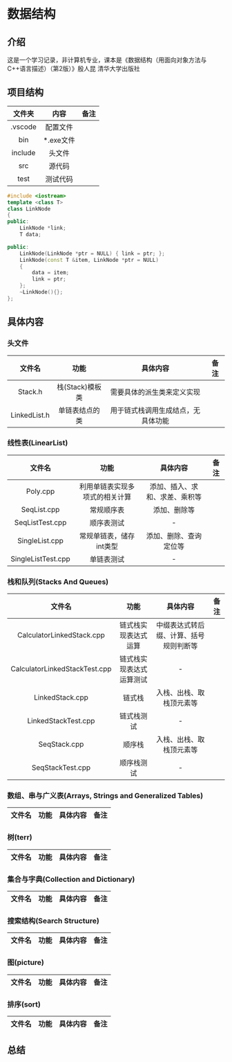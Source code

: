 # 数据结构

## 介绍

这是一个学习记录，非计算机专业，课本是《数据结构（用面向对象方法与C++语言描述）（第2版）》殷人昆 清华大学出版社

## 项目结构

|  文件夹  |  内容  | 备注 |
|:---:|:---:|:---:|
|.vscode|配置文件||
|bin|*.exe文件||
|include|头文件||
|src|源代码||
|test|测试代码||

```C++
#include <iostream>
template <class T>
class LinkNode
{
public:
    LinkNode *link;
    T data;

public:
    LinkNode(LinkNode *ptr = NULL) { link = ptr; };
    LinkNode(const T &item, LinkNode *ptr = NULL)
    {
        data = item;
        link = ptr;
    };
    ~LinkNode(){};
};
```

## 具体内容

### 头文件

|  文件名  |  功能  | 具体内容 | 备注 |
|:---:|:---:|:---:|:---:|
|Stack.h|栈(Stack)模板类|需要具体的派生类来定义实现||
|LinkedList.h|单链表结点的类|用于链式栈调用生成结点，无具体功能||

### 线性表(LinearList)

|  文件名  |  功能  | 具体内容 | 备注 |
|:---:|:---:|:---:|:---:|
|Poly.cpp|利用单链表实现多项式的相关计算|添加、插入、求和、求差、乘积等||
|SeqList.cpp|常规顺序表|添加、删除等||
|SeqListTest.cpp|顺序表测试|-||
|SingleList.cpp|常规单链表，储存int类型|添加、删除、查询定位等||
|SingleListTest.cpp|单链表测试|-||

### 栈和队列(Stacks And Queues)

|  文件名  |  功能  | 具体内容 | 备注 |
|:---:|:---:|:---:|:---:|
|CalculatorLinkedStack.cpp|链式栈实现表达式运算|中缀表达式转后缀、计算、括号规则判断等||
|CalculatorLinkedStackTest.cpp|链式栈实现表达式运算测试|-||
|LinkedStack.cpp|链式栈|入栈、出栈、取栈顶元素等||
|LinkedStackTest.cpp|链式栈测试|-||
|SeqStack.cpp|顺序栈|入栈、出栈、取栈顶元素等||
|SeqStackTest.cpp|顺序栈测试|-||

### 数组、串与广义表(Arrays, Strings and Generalized Tables)

|  文件名  |  功能  | 具体内容 | 备注 |
|:---:|:---:|:---:|:---:|

### 树(terr)

|  文件名  |  功能  | 具体内容 | 备注 |
|:---:|:---:|:---:|:---:|

### 集合与字典(Collection and Dictionary)

|  文件名  |  功能  | 具体内容 | 备注 |
|:---:|:---:|:---:|:---:|

### 搜索结构(Search Structure)

|  文件名  |  功能  | 具体内容 | 备注 |
|:---:|:---:|:---:|:---:|

### 图(picture)

|  文件名  |  功能  | 具体内容 | 备注 |
|:---:|:---:|:---:|:---:|

### 排序(sort)

|  文件名  |  功能  | 具体内容 | 备注 |
|:---:|:---:|:---:|:---:|

## 总结

